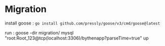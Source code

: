 # Migration 
install goose : 
```go install github.com/pressly/goose/v3/cmd/goose@latest```

run : 
goose -dir migration/ mysql "root:Root_123@tcp(localhost:3306)/bythenapp?parseTime=true" up
